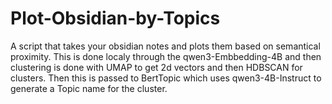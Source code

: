 # Plot-Obsidian-by-Topics
A script that takes your obsidian notes and plots them based on semantical proximity. This is done localy through the qwen3-Embbedding-4B and then clustering is done with UMAP to get 2d vectors and then HDBSCAN for clusters. Then this is passed to BertTopic which uses qwen3-4B-Instruct to generate a Topic name for the cluster.
